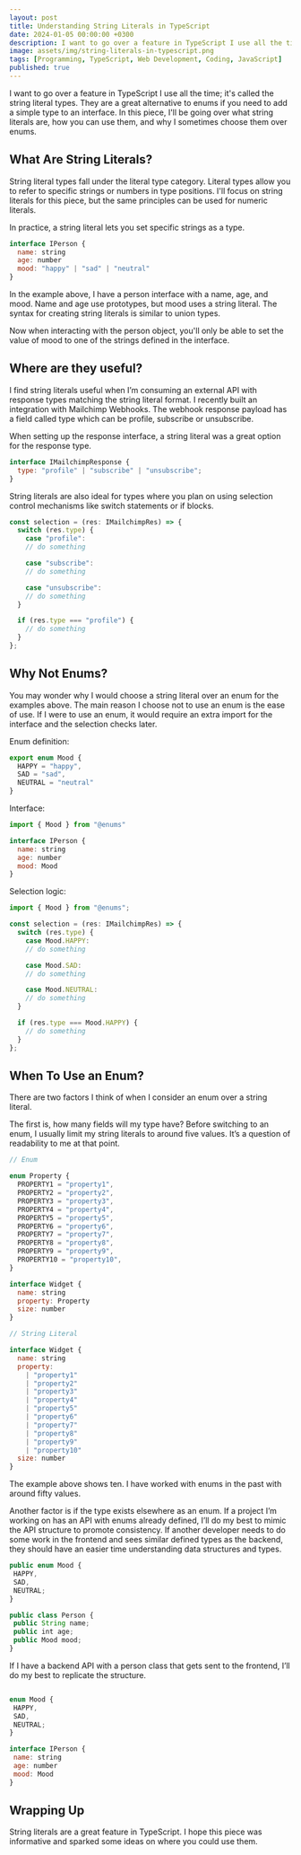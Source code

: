 ```yaml
---
layout: post
title: Understanding String Literals in TypeScript
date: 2024-01-05 00:00:00 +0300
description: I want to go over a feature in TypeScript I use all the time; it's called the string literal types. They are a great alternative to enums if you need to add a simple type to an interface.
image: assets/img/string-literals-in-typescript.png
tags: [Programming, TypeScript, Web Development, Coding, JavaScript]
published: true
---
```


I want to go over a feature in TypeScript I use all the time; it's called the string literal types. They are a great alternative to enums if you need to add a simple type to an interface. In this piece, I'll be going over what string literals are, how you can use them, and why I sometimes choose them over enums.

## What Are String Literals?

String literal types fall under the literal type category. Literal types allow you to refer to specific strings or numbers in type positions. I'll focus on string literals for this piece, but the same principles can be used for numeric literals.

In practice, a string literal lets you set specific strings as a type.

```javascript
interface IPerson {
  name: string
  age: number
  mood: "happy" | "sad" | "neutral"
}
```

In the example above, I have a person interface with a name, age, and mood. Name and age use prototypes, but mood uses a string literal. The syntax for creating string literals is similar to union types.

Now when interacting with the person object, you'll only be able to set the value of mood to one of the strings defined in the interface.

## Where are they useful?

I find string literals useful when I’m consuming an external API with response types matching the string literal format. I recently built an integration with Mailchimp Webhooks. The webhook response payload has a field called type which can be profile, subscribe or unsubscribe.

When setting up the response interface, a string literal was a great option for the response type.

```javascript
interface IMailchimpResponse {
  type: "profile" | "subscribe" | "unsubscribe";
}
```

String literals are also ideal for types where you plan on using selection control mechanisms like switch statements or if blocks.

```javascript
const selection = (res: IMailchimpRes) => {
  switch (res.type) {
    case "profile":
    // do something

    case "subscribe":
    // do something

    case "unsubscribe":
    // do something
  }

  if (res.type === "profile") {
    // do something
  }
};
```

## Why Not Enums?

You may wonder why I would choose a string literal over an enum for the examples above. The main reason I choose not to use an enum is the ease of use. If I were to use an enum, it would require an extra import for the interface and the selection checks later.

Enum definition:

```javascript
export enum Mood {
  HAPPY = "happy",
  SAD = "sad",
  NEUTRAL = "neutral"
}
```

Interface:

```javascript
import { Mood } from "@enums"

interface IPerson {
  name: string
  age: number
  mood: Mood
}
```

Selection logic:

```javascript
import { Mood } from "@enums";

const selection = (res: IMailchimpRes) => {
  switch (res.type) {
    case Mood.HAPPY:
    // do something

    case Mood.SAD:
    // do something

    case Mood.NEUTRAL:
    // do something
  }

  if (res.type === Mood.HAPPY) {
    // do something
  }
};
```

## When To Use an Enum?

There are two factors I think of when I consider an enum over a string literal.

The first is, how many fields will my type have? Before switching to an enum, I usually limit my string literals to around five values. It’s a question of readability to me at that point.

```javascript
// Enum

enum Property {
  PROPERTY1 = "property1",
  PROPERTY2 = "property2",
  PROPERTY3 = "property3",
  PROPERTY4 = "property4",
  PROPERTY5 = "property5",
  PROPERTY6 = "property6",
  PROPERTY7 = "property7",
  PROPERTY8 = "property8",
  PROPERTY9 = "property9",
  PROPERTY10 = "property10",
}

interface Widget {
  name: string
  property: Property
  size: number
}

// String Literal

interface Widget {
  name: string
  property:
    | "property1"
    | "property2"
    | "property3"
    | "property4"
    | "property5"
    | "property6"
    | "property7"
    | "property8"
    | "property9"
    | "property10"
  size: number
}
```

The example above shows ten. I have worked with enums in the past with around fifty values.

Another factor is if the type exists elsewhere as an enum. If a project I’m working on has an API with enums already defined, I’ll do my best to mimic the API structure to promote consistency. If another developer needs to do some work in the frontend and sees similar defined types as the backend, they should have an easier time understanding data structures and types.

```javascript
public enum Mood {
 HAPPY,
 SAD,
 NEUTRAL;
}

public class Person {
 public String name;
 public int age;
 public Mood mood;
}
```

If I have a backend API with a person class that gets sent to the frontend, I’ll do my best to replicate the structure.

```javascript

enum Mood {
 HAPPY,
 SAD,
 NEUTRAL;
}

interface IPerson {
 name: string
 age: number
 mood: Mood
}
```

## Wrapping Up

String literals are a great feature in TypeScript. I hope this piece was informative and sparked some ideas on where you could use them.
